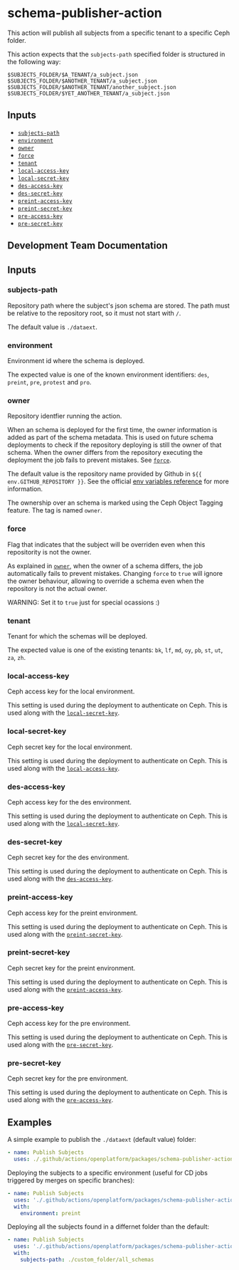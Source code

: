 # schema-publisher-action
This action will publish all subjects from a specific tenant to a specific Ceph folder.

This action expects that the `subjects-path` specified folder is structured in the following way:
```
$SUBJECTS_FOLDER/$A_TENANT/a_subject.json
$SUBJECTS_FOLDER/$ANOTHER_TENANT/a_subject.json
$SUBJECTS_FOLDER/$ANOTHER_TENANT/another_subject.json
$SUBJECTS_FOLDER/$YET_ANOTHER_TENANT/a_subject.json
```

## Inputs

* [`subjects-path`](#subjects-path)
* [`environment`](#environment)
* [`owner`](#owner)
* [`force`](#force)
* [`tenant`](#tenant)
* [`local-access-key`](#local-access-key)
* [`local-secret-key`](#local-secret-key)
* [`des-access-key`](#des-access-key)
* [`des-secret-key`](#des-secret-key)
* [`preint-access-key`](#preint-access-key)
* [`preint-secret-key`](#preint-secret-key)
* [`pre-access-key`](#pre-access-key)
* [`pre-secret-key`](#pre-secret-key)

## Development Team Documentation

## Inputs

### subjects-path
Repository  path where the subject's json schema are stored. The path must be relative to the repository root, so it must not start with `/`.

The default value is `./dataext`.

### environment
Environment id where the schema is deployed.

The expected value is one of the known environment identifiers: `des`, `preint`, `pre`, `protest` and `pro`.

### owner
Repository identfier running the action. 

When an schema is deployed for the first time, the owner information is added as part of the schema metadata. This is used on future schema deployments to check if the repository deploying is still the owner of that schema. When the owner differs from the repository executing the deployment the job fails to prevent mistakes. See [`force`](#force).

The default value is the repository name provided by Github in `${{ env.GITHUB_REPOSITORY }}`. See the official [env variables reference](https://docs.github.com/en/actions/reference/environment-variables#default-environment-variables) for more information.

The ownership over an schema is marked using the Ceph Object Tagging feature. The tag is named `owner`.

### force
Flag that indicates that the subject will be overriden even when this repositority is not the owner.

As explained in [`owner`](#owner), when the owner of a schema differs, the job  automatically fails to prevent mistakes. Changing `force` to `true` will ignore the owner behaviour, allowing to override a schema even when the repository is not the actual owner.

WARNING: Set it to `true` just for special ocassions :)

### tenant
Tenant for which the schemas will be deployed.

The expected value is one of the existing tenants: `bk`, `lf`, `md`, `oy`, `pb`, `st`, `ut`, `za`, `zh`.

### local-access-key
Ceph access key for the local environment. 

This setting is used during the deployment to authenticate on Ceph. This is used along with the [`local-secret-key`](#local-secret-key).

### local-secret-key
Ceph secret key for the local environment. 

This setting is used during the deployment to authenticate on Ceph. This is used along with the [`local-access-key`](#local-access-key).

### des-access-key
Ceph access key for the des environment. 

This setting is used during the deployment to authenticate on Ceph. This is used along with the [`local-secret-key`](#des-secret-key).

### des-secret-key
Ceph secret key for the des environment. 

This setting is used during the deployment to authenticate on Ceph. This is used along with the [`des-access-key`](#des-access-key).

### preint-access-key
Ceph access key for the preint environment. 

This setting is used during the deployment to authenticate on Ceph. This is used along with the [`preint-secret-key`](#preint-secret-key).

### preint-secret-key
Ceph secret key for the preint environment. 

This setting is used during the deployment to authenticate on Ceph. This is used along with the [`preint-access-key`](#preint-access-key).

### pre-access-key
Ceph access key for the pre environment. 

This setting is used during the deployment to authenticate on Ceph. This is used along with the [`pre-secret-key`](#pre-secret-key).

### pre-secret-key
Ceph secret key for the pre environment. 

This setting is used during the deployment to authenticate on Ceph. This is used along with the [`pre-access-key`](#pre-access-key).

## Examples

A simple example to publish the `./dataext` (default value) folder:
```yaml
- name: Publish Subjects
  uses: ./.github/actions/openplatform/packages/schema-publisher-action
```

Deploying the subjects to a specific environment (useful for CD jobs triggered by merges on specific branches):
```yaml
- name: Publish Subjects
  uses: './.github/actions/openplatform/packages/schema-publisher-action'
  with:
    environment: preint
```

Deploying all the subjects found in a differnet folder than the default:
```yaml
- name: Publish Subjects
  uses: './.github/actions/openplatform/packages/schema-publisher-action'
  with:
    subjects-path: ./custom_folder/all_schemas
```